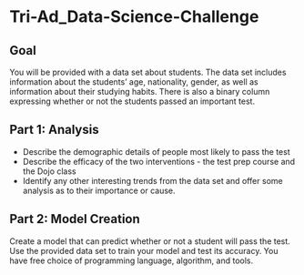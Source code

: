 # Tri-Ad_Data-Science-Challenge

## Goal
You will be provided with a data set about students. The data set includes
information about the students’ age, nationality, gender, as well as information
about their studying habits. There is also a binary column expressing whether or not
the students passed an important test.

## Part 1: Analysis
- Describe the demographic details of people most likely to pass the test
- Describe the efficacy of the two interventions - the test prep course and the
Dojo class
- Identify any other interesting trends from the data set and offer some analysis
as to their importance or cause.

## Part 2: Model Creation
Create a model that can predict whether or not a student will pass the test. Use the
provided data set to train your model and test its accuracy. You have free choice of
programming language, algorithm, and tools.
